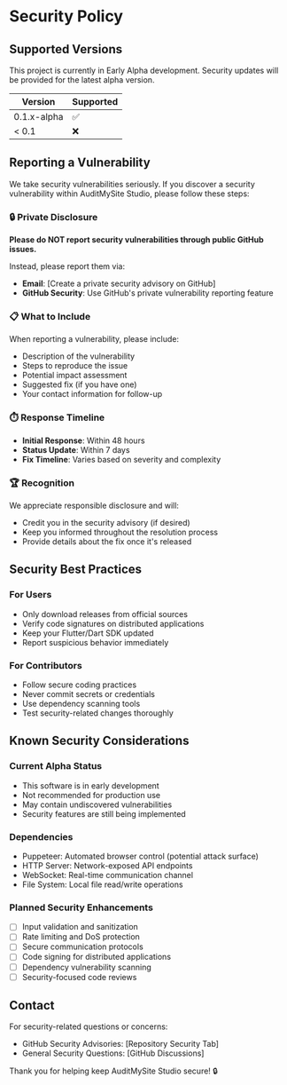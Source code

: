 # Security Policy

## Supported Versions

This project is currently in Early Alpha development. Security updates will be provided for the latest alpha version.

| Version | Supported          |
| ------- | ------------------ |
| 0.1.x-alpha | :white_check_mark: |
| < 0.1   | :x:                |

## Reporting a Vulnerability

We take security vulnerabilities seriously. If you discover a security vulnerability within AuditMySite Studio, please follow these steps:

### 🔒 Private Disclosure

**Please do NOT report security vulnerabilities through public GitHub issues.**

Instead, please report them via:
- **Email**: [Create a private security advisory on GitHub]
- **GitHub Security**: Use GitHub's private vulnerability reporting feature

### 📋 What to Include

When reporting a vulnerability, please include:

- Description of the vulnerability
- Steps to reproduce the issue  
- Potential impact assessment
- Suggested fix (if you have one)
- Your contact information for follow-up

### ⏱️ Response Timeline  

- **Initial Response**: Within 48 hours
- **Status Update**: Within 7 days
- **Fix Timeline**: Varies based on severity and complexity

### 🏆 Recognition

We appreciate responsible disclosure and will:
- Credit you in the security advisory (if desired)
- Keep you informed throughout the resolution process
- Provide details about the fix once it's released

## Security Best Practices

### For Users
- Only download releases from official sources
- Verify code signatures on distributed applications
- Keep your Flutter/Dart SDK updated
- Report suspicious behavior immediately

### For Contributors  
- Follow secure coding practices
- Never commit secrets or credentials
- Use dependency scanning tools
- Test security-related changes thoroughly

## Known Security Considerations

### Current Alpha Status
- This software is in early development
- Not recommended for production use
- May contain undiscovered vulnerabilities
- Security features are still being implemented

### Dependencies
- Puppeteer: Automated browser control (potential attack surface)
- HTTP Server: Network-exposed API endpoints
- WebSocket: Real-time communication channel
- File System: Local file read/write operations

### Planned Security Enhancements
- [ ] Input validation and sanitization
- [ ] Rate limiting and DoS protection  
- [ ] Secure communication protocols
- [ ] Code signing for distributed applications
- [ ] Dependency vulnerability scanning
- [ ] Security-focused code reviews

## Contact

For security-related questions or concerns:
- GitHub Security Advisories: [Repository Security Tab]
- General Security Questions: [GitHub Discussions]

Thank you for helping keep AuditMySite Studio secure! 🔒
